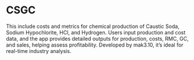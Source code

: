 # CSGC
This include  costs and metrics for chemical production of Caustic Soda, Sodium Hypochlorite, HCl, and Hydrogen. Users input production and cost data, and the app provides detailed outputs for production, costs, RMC, GC, and sales, helping assess profitability. Developed by mak3.10, it’s ideal for real-time industry analysis.
